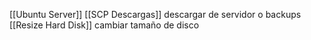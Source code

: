 [[Ubuntu Server]]
[[SCP Descargas]] descargar de servidor o backups
[[Resize Hard Disk]] cambiar tamaño de disco